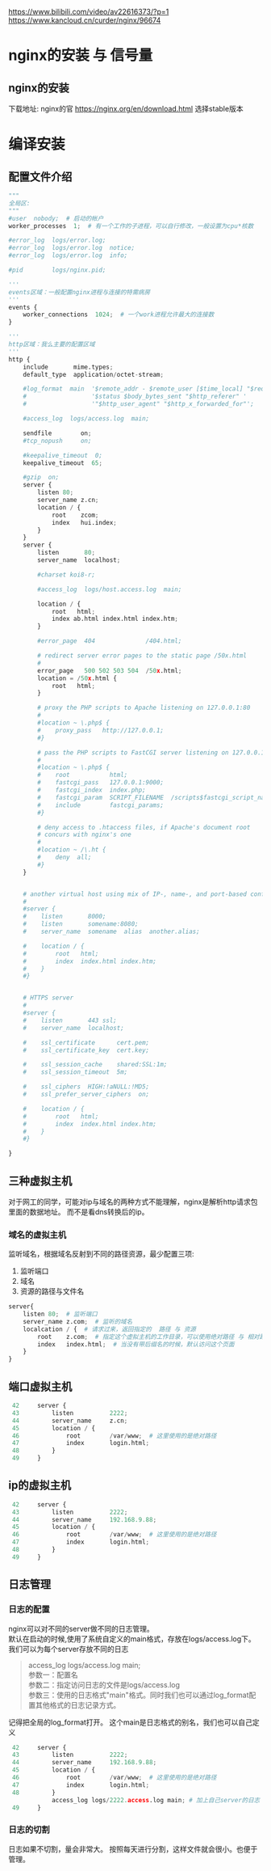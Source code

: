 https://www.bilibili.com/video/av22616373/?p=1
https://www.kancloud.cn/curder/nginx/96674

# nginx的安装 与 信号量

## nginx的安装

下载地址: nginx的官 https://nginx.org/en/download.html 选择stable版本
# 编译安装




## 配置文件介绍

``` python
"""
全局区:
"""
#user  nobody;  # 启动的帐户
worker_processes  1;  # 有一个工作的子进程，可以自行修改，一般设置为cpu*核数

#error_log  logs/error.log;
#error_log  logs/error.log  notice;
#error_log  logs/error.log  info;

#pid        logs/nginx.pid;

'''
events区域：一般配置nginx进程与连接的特需病房
'''
events {
    worker_connections  1024;  # 一个work进程允许最大的连接数
}

'''
http区域：我么主要的配置区域
'''
http {
    include       mime.types;
    default_type  application/octet-stream;

    #log_format  main  '$remote_addr - $remote_user [$time_local] "$request" '
    #                  '$status $body_bytes_sent "$http_referer" '
    #                  '"$http_user_agent" "$http_x_forwarded_for"';

    #access_log  logs/access.log  main;

    sendfile        on;
    #tcp_nopush     on;

    #keepalive_timeout  0;
    keepalive_timeout  65;

    #gzip  on;
    server {
        listen 80;
        server_name z.cn;
        location / {
            root    zcom;
            index   hui.index;
        }
    }
    server {
        listen       80;
        server_name  localhost;

        #charset koi8-r;

        #access_log  logs/host.access.log  main;

        location / {
            root   html;
            index ab.html index.html index.htm;
        }

        #error_page  404              /404.html;

        # redirect server error pages to the static page /50x.html
        #
        error_page   500 502 503 504  /50x.html;
        location = /50x.html {
            root   html;
        }

        # proxy the PHP scripts to Apache listening on 127.0.0.1:80
        #
        #location ~ \.php$ {
        #    proxy_pass   http://127.0.0.1;
        #}

        # pass the PHP scripts to FastCGI server listening on 127.0.0.1:9000
        #
        #location ~ \.php$ {
        #    root           html;
        #    fastcgi_pass   127.0.0.1:9000;
        #    fastcgi_index  index.php;
        #    fastcgi_param  SCRIPT_FILENAME  /scripts$fastcgi_script_name;
        #    include        fastcgi_params;
        #}

        # deny access to .htaccess files, if Apache's document root
        # concurs with nginx's one
        #
        #location ~ /\.ht {
        #    deny  all;
        #}
    }


    # another virtual host using mix of IP-, name-, and port-based configuration
    #
    #server {
    #    listen       8000;
    #    listen       somename:8080;
    #    server_name  somename  alias  another.alias;

    #    location / {
    #        root   html;
    #        index  index.html index.htm;
    #    }
    #}


    # HTTPS server
    #
    #server {
    #    listen       443 ssl;
    #    server_name  localhost;

    #    ssl_certificate      cert.pem;
    #    ssl_certificate_key  cert.key;

    #    ssl_session_cache    shared:SSL:1m;
    #    ssl_session_timeout  5m;

    #    ssl_ciphers  HIGH:!aNULL:!MD5;
    #    ssl_prefer_server_ciphers  on;

    #    location / {
    #        root   html;
    #        index  index.html index.htm;
    #    }
    #}

}

```

## 三种虚拟主机

对于网工的同学，可能对ip与域名的两种方式不能理解，nginx是解析http请求包里面的数据地址。 而不是看dns转换后的ip。

### 域名的虚拟主机

监听域名，根据域名反射到不同的路径资源，最少配置三项:
1. 监听端口
2. 域名
3. 资源的路径与文件名

``` python
server{
    listen 80;  # 监听端口
    server_name z.com;  # 监听的域名
    localcation / {  # 请求过来，返回指定的  路径 与 资源
        root    z.com;  # 指定这个虚拟主机的工作目录，可以使用绝对路径 与 相对路径。 这里使用的是相对路径(相对于nginx的主目录)
        index   index.html;  # 当没有带后缀名的时候，默认访问这个页面
    }
}
```

## 端口虚拟主机

``` python
 42     server {
 43         listen          2222;
 44         server_name     z.cn;
 45         location / {
 46             root        /var/www;  # 这里使用的是绝对路径
 47             index       login.html;
 48         }
 49     }
```

## ip的虚拟主机

``` python
 42     server {
 43         listen          2222;
 44         server_name     192.168.9.88;
 45         location / {
 46             root        /var/www;  # 这里使用的是绝对路径
 47             index       login.html;
 48         }
 49     }
```

## 日志管理

### 日志的配置

nginx可以对不同的server做不同的日志管理。  
默认在启动的时候,使用了系统自定义的main格式，存放在logs/access.log下。  
我们可以为每个server存放不同的日志  
> access_log logs/access.log main;  
> 参数一：配置名  
> 参数二：指定访问日志的文件是logs/access.log  
> 参数三：使用的日志格式"main"格式。同时我们也可以通过log_format配置其他格式的日志记录方式。  

记得把全局的log_format打开。 这个main是日志格式的别名，我们也可以自己定义
``` python
 42     server {
 43         listen          2222;
 44         server_name     192.168.9.88;
 45         location / {
 46             root        /var/www;  # 这里使用的是绝对路径
 47             index       login.html;
 48         }
            access_log logs/2222.access.log main; # 加上自己server的日志
 49     }
```

### 日志的切割
日志如果不切割，量会非常大。 按照每天进行分割，这样文件就会很小。也便于管理。

